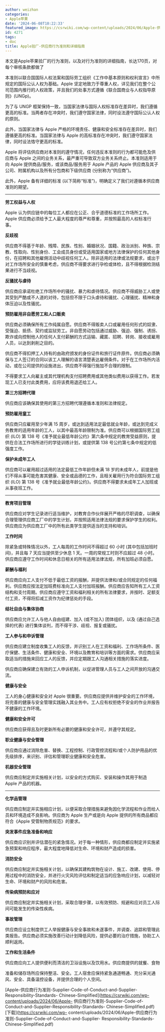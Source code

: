 ```yaml
---
author: weizhan
categories:
- Apple苹果
date: '2024-06-08T10:22:33'
featured_image: https://csrwiki.com/wp-content/uploads/2024/06/Apple-供应商行为准则-Supplier-Code-of-Conduct-and-Supplier-Responsibility-Standards-Chinese-Simplified.webp
id: 4271
tags:
- doc
title: Apple验厂-供应商行为准则和详细指南
---
```


本文是Apple苹果验厂的行为准则，以及对行为准则的详细指南，长达170页，对每个审核条款都做了

本准则以联合国国际人权法案和国际劳工组织《工作中基本原则和权利宣言》中所规定的国际公认人权为基础。Apple
坚定地致力于尊重人权，详见我们在整个公司范围内推行的人权政策，并且我们的处事方式遵循《联合国商业与人权指导原则》(UNGp)。

为了与 UNGP 框架保持一致，当国家法律与国际人权标准存在差异时，我们遵循更高的标准。当两者存在冲突时，我们遵守国家法律，同时设法遵守国际公认人权的原则。

此外，当国家法律与 Apple 严格的环境责任、健康和安全标准存在差异时，我们遵循更高的标准。当国家法律与 Apple
的高标准存在冲突时，我们遵守国家法律，同时设法恪守更高的标准。

Apple 将评估供应商对本准则的遵守情况，任何违反本准则的行为都可能危及供应商与 Apple 之间的业务关系，最严重可导致双方业务关系终止。本准则适用于向
Apple 提供商品/服务，或该商品/服务用于 Apple 产品的 Apple 供应商及其子公司、附属机构以及所有分包商和下级供应商
(分别称为“供应商”)。

此外，Apple 备有详细的标准 (以下简称“标准”)，明确定义了我们对遵循本供应商准则的期望。

* * *

**劳工权益与人权**

Apple 认为供应链中的每位工人都应在公正、合乎道德标准的工作场所工作。Apple 供应商必须给予工人最大程度的尊严和尊重，并按照最高的人权标准行事。

**反歧视**

供应商不得基于年龄、残障、民族、性别、婚姻状况、国籍、政治派别、种族、宗教、性取向、性别身份、工会成员身份或受适用国家或地方法律保护的任何其他身份，在招聘和其他雇佣活动中歧视任何工人。除非适用的法律或法规要求，或出于对工作场所安全的慎重考虑，供应商不得要求进行孕检或体检，且不得根据检测结果进行不当歧视。

**反骚扰与虐待**

供应商应承诺杜绝工作场所中的骚扰、暴力和虐待情况。供应商不得威胁工人或使其受到严酷或不人道的对待，包括但不限于口头虐待和骚扰、心理骚扰、精神和身体压迫以及性骚扰。

**预防雇用非自愿劳工和人口贩卖**

供应商必须确保所有工作纯属自愿。供应商不得贩卖人口或雇用任何形式的奴隶、受强迫、抵债、契约或监狱劳工。非自愿劳动包括通过威胁、强迫、强制、诱拐、欺诈或向控制他人的任何人支付薪酬的方式运输、藏匿、招聘、转岗、接收或雇用人员，以达到剥削之目的。

供应商不得扣押工人持有的由政府颁发的身份证件和旅行证件原件。供应商必须确保与工人签订的合同以该工人理解的语言清楚表达雇佣条件。对于在工作场所内活动，或在公司提供的设施进出，供应商不得强行施加不合理的限制。

不得要求工人向雇主或其代理机构支付招聘费用或其他类似费用以获得工作。若发现工人已支付此类费用，应将该费用退还给工人。

**第三方招聘代理**

供应商应该确保其使用的第三方招聘代理遵循本准则和法律规定。

**预防雇用童工**

供应商只应雇用至少年满 15 周岁，或达到适用法定最低就业年龄，或达到完成义务教育的适用年龄的工人，以其中最高年龄限制为准。供应商可以根据国际劳工组织
(ILO) 第 138 号《准予就业最低年龄公约》第六条中规定的教育受益原则，提供在合法工作场所进行的学徒训练计划，或提供第 138
号公约第七条中规定的低强度工作。

**保护未成年工人**

供应商可以雇用超过适用的法定最低工作年龄但未满 18 岁的未成年人，前提是他们不得从事可能危害其健康、安全或品德的工作，且相关雇用行为符合国际劳工组织
(ILO) 第 138 号《准予就业最低年龄公约》。供应商不得要求未成年工人加班或从事夜班工作。

* * *

**教育项目管理**

供应商应对学生记录进行适当维护，对教育合作伙伴展开严格的尽职调查，以确保合理管理供应商工厂中的学生计划，并按照适用法律法规的要求保护学生的权利。供应商应为供应商工厂中的所有此类学生提供适当的支持和培训。

**工作时间**

除紧急或特殊情况以外，工人每周的工作时间不得超过 60 小时 (其中包括加班时间)，并且每 7 天应当提供至少休息 1 天。一周的常规工时则不应超过 48
小时。供应商应遵守工作时间和休息日相关的所有适用法律法规，所有加班必须自愿。

**薪酬与福利**

供应商应向工人支付不低于最低工资的报酬，并提供法律和/或合同规定的任何福利。供应商应按法定加班费标准向工人支付加班报酬。供应商应告知所有工人工资结构和支付周期。供应商应遵守工资和福利相关的所有法律要求，并按时、足额支付工资，不得将扣减工资作为纪律惩处的手段。

**结社自由与集体协商**

供应商应允许工人与他人自由组建、加入 (或不加入) 团体组织，以及 (通过自己选择的代表) 进行集体谈判，而不得干涉、歧视、报复或骚扰。

**工人参与和申诉管理**

供应商应建立制度收集工人的反馈，并识别工人在工资和福利、工作场所条件、医疗保健、生活条件、健康和安全、环境以及教育和培训等方面的需求。供应商应采取适当的措施来回应工人的反馈，并应定期跟工人沟通相关措施的落实进度。

供应商应确保建立有效的工人申诉机制，以促进管理人员与工人之间开放的沟通交流。

**健康与安全**

工人的身心健康和安全对 Apple
很重要。供应商应提供并维护安全的工作环境，将完善的健康与安全管理实践融入其业务中。工人应有权拒绝不安全的作业并报告不健康的工作环境。

**健康和安全许可**

供应商应获得且及时更新所有必要的健康和安全许可，并遵守其规定。

**职业健康与安全管理**

供应商应通过消除危害、替换、工程控制、行政管控流程和/或个人防护用品的优先级排序，来识别、评估和管理职业健康和安全危害。

**机器安全管理**

供应商应制定并实施相关计划，以安全的方式购买、安装和操作其用于制造 Apple 产品的机器。

* * *

**化学品管理**

供应商应制定并实施相应计划，以便采取合理措施来避免因化学流程和作业而给人员和环境造成不良影响。供应商为 Apple 生产或是向 Apple
提供的所有商品都应符合《Apple 受管制物质规范》的要求。

**突发事件应急准备和响应**

供应商应识别并评估潜在的紧急情况。对于每一种情形，供应商都应制定并实施紧急预案和响应程序，最大程度地降低对生命、环境和财产造成的损害。

**消防安全**

供应商应制定并实施相关计划，以确保其建构筑物在设计、施工、改建、使用、停用过程中的消防安全，并进行火灾风险评估和制定适当的应急响应计划，以减轻对生命、环境和财产的风险和危害。

**传染病预防和应对**

供应商应制定并实施相关计划，采取合理步骤，以有效预防、规避和应对员工人际间可能发生的传染性疾病。

**事故管理**

供应商应设立制度供工人举报健康与安全事故和未遂事件，并调查、追踪和管理此类报告。供应商必须实施改善行动计划降低风险，提供必要的治疗措施，协助工人顺利返岗。

**工作和生活条件**

供应商应向工人提供便利而清洁的卫浴设施以及饮用水。供应商提供的就餐、食物

准备和储存场所应保持整洁、安全。工人宿舍应保持紧急通道畅通、充分采光通风、安全、具备温控设备，并提供合理的个人空间。

[Apple-供应商行为准则-Supplier-Code-of-Conduct-and-Supplier-Responsibility-Standards-
Chinese-Simplified](https://csrwiki.com/wp-content/uploads/2024/06/Apple-
供应商行为准则-Supplier-Code-of-Conduct-and-Supplier-Responsibility-Standards-
Chinese-Simplified.pdf)[下载](https://csrwiki.com/wp-
content/uploads/2024/06/Apple-供应商行为准则-Supplier-Code-of-Conduct-and-Supplier-
Responsibility-Standards-Chinese-Simplified.pdf)

